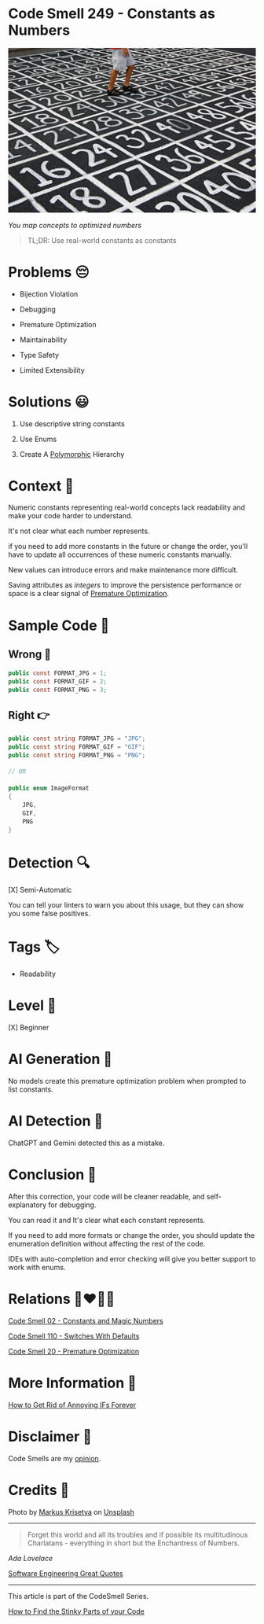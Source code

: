 # Code Smell 249 - Constants as Numbers
            
![Code Smell 249 - Constants as Numbers](Code%20Smell%20249%20-%20Constants%20as%20Numbers.jpg)

*You map concepts to optimized numbers*

> TL;DR: Use real-world constants as constants

# Problems 😔 

- Bijection Violation

- Debugging 

- Premature Optimization

- Maintainability

- Type Safety

- Limited Extensibility

# Solutions 😃

1. Use descriptive string constants

2. Use Enums

3. Create A [Polymorphic](https://en.wikipedia.org/wiki/Polymorphism_(computer_science)) Hierarchy

# Context 💬

Numeric constants representing real-world concepts lack readability and make your code harder to understand. 

It's not clear what each number represents.

if you need to add more constants in the future or change the order, you'll have to update all occurrences of these numeric constants manually.

New values can introduce errors and make maintenance more difficult.

Saving attributes as *integers* to improve the persistence performance or space is a clear signal of [Premature Optimization](https://github.com/mcsee/Software-Design-Articles/tree/main/Articles/Code%20Smells/Code%20Smell%2020%20-%20Premature%20Optimization/readme.md).

# Sample Code 📖

## Wrong 🚫

<!-- [Gist Url](https://gist.github.com/mcsee/6dca45949652677ea4fe0f611c0a290d) -->

```csharp
public const FORMAT_JPG = 1;
public const FORMAT_GIF = 2;
public const FORMAT_PNG = 3;
```

## Right 👉

<!-- [Gist Url](https://gist.github.com/mcsee/8af320b9550e7a7f4884df45820d7478) -->

```csharp
public const string FORMAT_JPG = "JPG";
public const string FORMAT_GIF = "GIF";
public const string FORMAT_PNG = "PNG";

// OR

public enum ImageFormat
{
    JPG,
    GIF,
    PNG
}
```

# Detection 🔍

[X] Semi-Automatic 

You can tell your linters to warn you about this usage, but they can show you some false positives.

# Tags 🏷️

- Readability

# Level 🔋

[X] Beginner

# AI Generation 🤖

No models create this premature optimization problem when prompted to list constants.
	
# AI Detection 🥃

ChatGPT and Gemini detected this as a mistake.

# Conclusion 🏁

After this correction, your code will be cleaner readable, and self-explanatory for debugging.

You can read it and It's clear what each constant represents.

If you need to add more formats or change the order, you should update the enumeration definition without affecting the rest of the code. 

IDEs with auto-completion and error checking will give you better support to work with enums.

# Relations 👩‍❤️‍💋‍👨

[Code Smell 02 - Constants and Magic Numbers](https://github.com/mcsee/Software-Design-Articles/tree/main/Articles/Code%20Smells/Code%20Smell%2002%20-%20Constants%20and%20Magic%20Numbers/readme.md)

[Code Smell 110 - Switches With Defaults](https://github.com/mcsee/Software-Design-Articles/tree/main/Articles/Code%20Smells/Code%20Smell%20110%20-%20Switches%20With%20Defaults/readme.md)

[Code Smell 20 - Premature Optimization](https://github.com/mcsee/Software-Design-Articles/tree/main/Articles/Code%20Smells/Code%20Smell%2020%20-%20Premature%20Optimization/readme.md)

# More Information 📕

[How to Get Rid of Annoying IFs Forever](https://github.com/mcsee/Software-Design-Articles/tree/main/Articles/Theory/How%20to%20Get%20Rid%20of%20Annoying%20IFs%20Forever/readme.md)

# Disclaimer 📘

Code Smells are my [opinion](https://github.com/mcsee/Software-Design-Articles/tree/main/Articles/Blogging/I%20Wrote%20More%20than%2090%20Articles%20on%202021%20Here%20is%20What%20I%20Learned/readme.md).

# Credits 🙏

Photo by [Markus Krisetya](https://unsplash.com/@krisetya) on [Unsplash](https://unsplash.com/photos/person-in-white-shirt-and-blue-denim-shorts-standing-on-black-and-white-floor-Vkp9wg-VAsQ)
    
* * *

> Forget this world and all its troubles and if possible its multitudinous Charlatans - everything in short but the Enchantress of Numbers.

_Ada Lovelace_
 
[Software Engineering Great Quotes](https://github.com/mcsee/Software-Design-Articles/tree/main/Articles/Quotes/Software%20Engineering%20Great%20Quotes/readme.md)

* * *

This article is part of the CodeSmell Series.

[How to Find the Stinky Parts of your Code](https://github.com/mcsee/Software-Design-Articles/tree/main/Articles/Code%20Smells/How%20to%20Find%20the%20Stinky%20parts%20of%20your%20Code/readme.md)